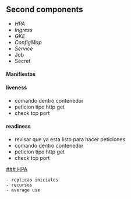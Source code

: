 ## Second components
- *HPA*
- *Ingress*
- *GKE*
- *ConfigMap*
- *Service*
- Job
- Secret


#### Manifiestos


#### liveness 

- comando dentro contenedor 
- peticion tipo http get 
- check tcp port 

#### readiness 
-  revisar que ya esta listo para hacer peticiones
- comando dentro contenedor 
- peticion tipo http get 
- check tcp port 

<a href="https://kubernetes.io/docs/tasks/run-application/horizontal-pod-autoscale-walkthrough/" target="_blank">### HPA</a>

	- replicas iniciales
	- recursos
	- average use
